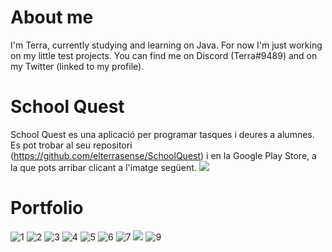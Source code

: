 # About me
I'm Terra, currently studying and learning on Java. For now I'm just working on my little test projects.
You can find me on Discord (Terra#9489) and on my Twitter (linked to my profile).

# School Quest
School Quest es una aplicació per programar tasques i deures a alumnes. Es pot trobar al seu repositori (https://github.com/elterrasense/SchoolQuest) i en la Google Play Store, a la que pots arribar clicant a l'imatge següent.
<a href="https://play.google.com/store/apps/details?id=com.squest.schoolquest"><img src="https://user-images.githubusercontent.com/19367314/213999827-21df9f36-f5a1-4971-bc55-944d6f9e9785.png"></a>

# Portfolio
![1](https://user-images.githubusercontent.com/19367314/214005956-718e0305-5607-4ef0-9e59-9ee22422240b.png)
![2](https://user-images.githubusercontent.com/19367314/214005966-e867aeeb-afb1-4c8b-8d4b-464326857452.png)
![3](https://user-images.githubusercontent.com/19367314/214005967-f6a9c714-012b-4d0b-9f0e-cb981108af66.png)
![4](https://user-images.githubusercontent.com/19367314/214005968-ee6b8f62-c4a9-4747-ab63-13e29963f98c.png)
![5](https://user-images.githubusercontent.com/19367314/214005971-58a6fe11-bc26-4dba-a2de-29616a6892af.png)
![6](https://user-images.githubusercontent.com/19367314/214005974-67258226-4dda-403e-afa0-ff7e29c6aec9.png)
![7](https://user-images.githubusercontent.com/19367314/214005978-f6b7566c-fd41-47f8-8fb1-90403db4c056.png)
<a href="https://portofolio-de-aitor.webflow.io/"><img src="https://user-images.githubusercontent.com/19367314/214005979-378c4d60-5878-49aa-bf2f-180cb2f7c639.png"></a>
![9](https://user-images.githubusercontent.com/19367314/214005981-a532a9d1-ffbf-4422-b1b3-41ad98e91948.png)

<!---
elterrasense/elterrasense is a ✨ special ✨ repository because its `README.md` (this file) appears on your GitHub profile.
You can click the Preview link to take a look at your changes.
--->
